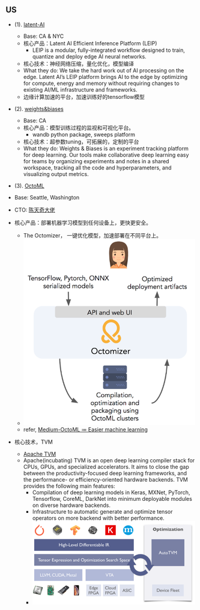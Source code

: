 ## US
- (1). [latent-AI](https://latentai.com/)
  - Base: CA & NYC
  - 核心产品：Latent AI Efficient Inference Platform (LEIP)
    - LEIP is a modular, fully-integrated workflow designed to train, quantize and deploy edge AI neural networks. 
  - 核心技术：神经网络压缩，量化优化，模型编译
  - What they do: We take the hard work out of AI processing on the edge.  Latent AI’s LEIP platform brings AI to the edge by optimizing for compute, energy and memory without requiring changes to existing AI/ML infrastructure and frameworks.
  - 边缘计算加速的平台，加速训练好的tensorflow模型
  
- (2). [weights&biases](https://www.wandb.com/)
  - Base: CA
  - 核心产品：模型训练过程的监视和可视化平台。
    - wandb python package, sweeps platform
  - 核心技术：超参数tuning，可拓展的，定制的平台
  - What they do: Weights & Biases is an experiment tracking platform for deep learning. Our tools make collaborative deep learning easy for teams by organizing experiments and notes in a shared workspace, tracking all the code and hyperparameters, and visualizing output metrics.
  
 - (3). [OctoML](https://octoml.ai/)
  - Base: Seattle, Washington
  - CTO: [陈天奇大佬](https://tqchen.com/)
  - 核心产品：部署机器学习模型到任何设备上，更快更安全。
    - The Octomizer， 一键优化模型，加速部署在不同平台上。
    - ![OctoMizer](asserts/octomizer.png)
    - refer, [Medium-OctoML ≔ Easier machine learning](https://medium.com/octoml/octoml-easier-machine-learning-67e217fffa20)
  - 核心技术，TVM
    - [Apache TVM](https://tvm.apache.org/about)
    - Apache(incubating) TVM is an open deep learning compiler stack for CPUs, GPUs, and specialized accelerators. It aims to close the gap between the productivity-focused deep learning frameworks, and the performance- or efficiency-oriented hardware backends. TVM provides the following main features:
      - Compilation of deep learning models in Keras, MXNet, PyTorch, Tensorflow, CoreML, DarkNet into minimum deployable modules on diverse hardware backends.
      - Infrastructure to automatic generate and optimize tensor operators on more backend with better performance.
      - ![TVM](asserts/tvm.png)
